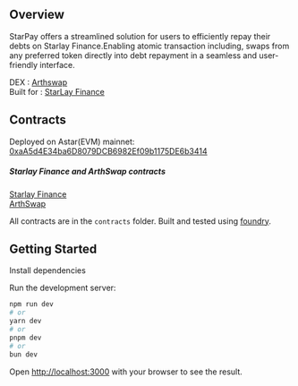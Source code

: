 ## Overview
StarPay offers a streamlined solution for users to efficiently repay their debts on Starlay Finance.Enabling atomic transaction including, swaps from any preferred token directly into debt repayment in a seamless and user-friendly interface.

DEX : [Arthswap](https://docs.arthswap.org/) <br>
Built for : [StarLay Finance](https://docs.starlay.finance/)




## Contracts

Deployed on Astar(EVM) mainnet: [0xaA5d4E34ba6D8079DCB6982Ef09b1175DE6b3414](https://astar.blockscout.com/address/0xaA5d4E34ba6D8079DCB6982Ef09b1175DE6b3414)

##### Starlay Finance and ArthSwap contracts
[Starlay Finance](https://docs.starlay.finance/development/contract-address-astar)<br>
[ArthSwap](https://docs.arthswap.org/contract/smart-contract)<br>

All contracts are in the <code>contracts</code> folder. Built and tested using [foundry](https://book.getfoundry.sh/).

## Getting Started

Install dependencies

Run the development server:

```bash
npm run dev
# or
yarn dev
# or
pnpm dev
# or
bun dev
```

Open [http://localhost:3000](http://localhost:3000) with your browser to see the result.
